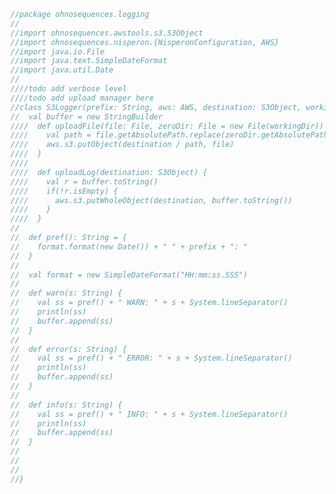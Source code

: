 
```scala
//package ohnosequences.logging
//
//import ohnosequences.awstools.s3.S3Object
//import ohnosequences.nisperon.{NisperonConfiguration, AWS}
//import java.io.File
//import java.text.SimpleDateFormat
//import java.util.Date
//
////todo add verbose level
////todo add upload manager here
//class S3Logger(prefix: String, aws: AWS, destination: S3Object, workingDir: String) extends Logger {
//  val buffer = new StringBuilder
////  def uploadFile(file: File, zeroDir: File = new File(workingDir)) {
////    val path = file.getAbsolutePath.replace(zeroDir.getAbsolutePath, "")
////    aws.s3.putObject(destination / path, file)
////  }
////
////  def uploadLog(destination: S3Object) {
////    val r = buffer.toString()
////    if(!r.isEmpty) {
////      aws.s3.putWholeObject(destination, buffer.toString())
////    }
////  }
//
//  def pref(): String = {
//    format.format(new Date()) + " " + prefix + ": "
//  }
//
//  val format = new SimpleDateFormat("HH:mm:ss.SSS")
//
//  def warn(s: String) {
//    val ss = pref() + " WARN: " + s + System.lineSeparator()
//    println(ss)
//    buffer.append(ss)
//  }
//
//  def error(s: String) {
//    val ss = pref() + " ERROR: " + s + System.lineSeparator()
//    println(ss)
//    buffer.append(ss)
//  }
//
//  def info(s: String) {
//    val ss = pref() + " INFO: " + s + System.lineSeparator()
//    println(ss)
//    buffer.append(ss)
//  }
//
//
//
//}


```




[test/scala/ohnosequences/awstools/RegionTests.scala]: ../../../../test/scala/ohnosequences/awstools/RegionTests.scala.md
[test/scala/ohnosequences/awstools/S3Tests.scala]: ../../../../test/scala/ohnosequences/awstools/S3Tests.scala.md
[test/scala/ohnosequences/awstools/EC2Tests.scala]: ../../../../test/scala/ohnosequences/awstools/EC2Tests.scala.md
[test/scala/ohnosequences/awstools/SQSTests.scala]: ../../../../test/scala/ohnosequences/awstools/SQSTests.scala.md
[test/scala/ohnosequences/awstools/AWSClients.scala]: ../../../../test/scala/ohnosequences/awstools/AWSClients.scala.md
[main/scala/ohnosequences/benchmark/Benchmark.scala]: ../benchmark/Benchmark.scala.md
[main/scala/ohnosequences/logging/Logger.scala]: Logger.scala.md
[main/scala/ohnosequences/logging/S3Logger.scala]: S3Logger.scala.md
[main/scala/ohnosequences/awstools/ec2/AMI.scala]: ../awstools/ec2/AMI.scala.md
[main/scala/ohnosequences/awstools/ec2/Filters.scala]: ../awstools/ec2/Filters.scala.md
[main/scala/ohnosequences/awstools/ec2/package.scala]: ../awstools/ec2/package.scala.md
[main/scala/ohnosequences/awstools/ec2/EC2.scala]: ../awstools/ec2/EC2.scala.md
[main/scala/ohnosequences/awstools/ec2/InstanceSpecs.scala]: ../awstools/ec2/InstanceSpecs.scala.md
[main/scala/ohnosequences/awstools/ec2/LaunchSpecs.scala]: ../awstools/ec2/LaunchSpecs.scala.md
[main/scala/ohnosequences/awstools/ec2/InstanceType.scala]: ../awstools/ec2/InstanceType.scala.md
[main/scala/ohnosequences/awstools/sqs/SQS.scala]: ../awstools/sqs/SQS.scala.md
[main/scala/ohnosequences/awstools/sqs/Queue.scala]: ../awstools/sqs/Queue.scala.md
[main/scala/ohnosequences/awstools/autoscaling/AutoScalingGroup.scala]: ../awstools/autoscaling/AutoScalingGroup.scala.md
[main/scala/ohnosequences/awstools/autoscaling/PurchaseModel.scala]: ../awstools/autoscaling/PurchaseModel.scala.md
[main/scala/ohnosequences/awstools/autoscaling/AutoScaling.scala]: ../awstools/autoscaling/AutoScaling.scala.md
[main/scala/ohnosequences/awstools/autoscaling/LaunchConfiguration.scala]: ../awstools/autoscaling/LaunchConfiguration.scala.md
[main/scala/ohnosequences/awstools/s3/S3.scala]: ../awstools/s3/S3.scala.md
[main/scala/ohnosequences/awstools/sns/SNS.scala]: ../awstools/sns/SNS.scala.md
[main/scala/ohnosequences/awstools/sns/Topic.scala]: ../awstools/sns/Topic.scala.md
[main/scala/ohnosequences/awstools/regions/Region.scala]: ../awstools/regions/Region.scala.md
[main/scala/ohnosequences/awstools/utils/DynamoDBUtils.scala]: ../awstools/utils/DynamoDBUtils.scala.md
[main/scala/ohnosequences/awstools/utils/AutoScalingUtils.scala]: ../awstools/utils/AutoScalingUtils.scala.md
[main/scala/ohnosequences/awstools/utils/SQSUtils.scala]: ../awstools/utils/SQSUtils.scala.md
[main/scala/ohnosequences/awstools/AWSClients.scala]: ../awstools/AWSClients.scala.md
[main/scala/ohnosequences/awstools/dynamodb/DynamoDBUtils.scala]: ../awstools/dynamodb/DynamoDBUtils.scala.md